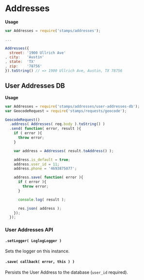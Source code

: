 # Addresses

__Usage__

```javascript
var Addresses = require('stamps/addresses');

...

Addresses({
  street: '1900 Ullrich Ave'
, city:   'Austin'
, state:  'TX'
, zip:    '78756'
}).toString() // => 1900 Ullrich Ave, Austin, TX 78756
```

## User Addresses DB

__Usage__

```javascript
var Addresses = require('stamps/addresses/user-addresses-db');
var GeocodeRequest = require('stamps/requests/geocode');

GeocodeRequest()
  .address( Addresses( req.body ).toString() )
  .send( function( error, result ){
    if ( error ){
      throw error;
    }

    var address = Addresses( result.toAddress() );

    address.is_default = true;
    address.user_id = 11;
    address.phone = '4693875077';

    address.save( function( error ){
      if ( error ){
        throw error;
      }

      console.log( result );

      res.json( address );
    });
  });
```

### User Addresses API

#### `.setLogger( LoglogLogger )`

Sets the logger on this instance.

#### `.save( callback( error, this ) )`

Persists the User Address to the database (`user_id` required).